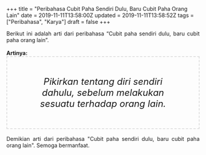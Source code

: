 +++
title = "Peribahasa Cubit Paha Sendiri Dulu, Baru Cubit Paha Orang Lain"
date = 2019-11-11T13:58:00Z
updated = 2019-11-11T13:58:52Z
tags = ["Peribahasa", "Karya"]
draft = false
+++

<div dir="ltr" style="text-align: left;" trbidi="on"><div style="text-align: justify;">Berikut ini adalah arti dari peribahasa “Cubit paha sendiri dulu, baru cubit paha orang lain”.</div><br /><div style="text-align: justify;"><b>Artinya:</b></div><div style="border: 2px dashed #ddd; font-size: 24px; height: auto; margin: 0 auto; padding: 50px; text-align: center; width: auto;"><i>Pikirkan tentang diri sendiri dahulu, sebelum melakukan sesuatu terhadap orang lain.</i></div><div style="text-align: justify;"><br /></div><div style="text-align: justify;">Demikian arti dari peribahasa "Cubit paha sendiri dulu, baru cubit paha orang lain". Semoga bermanfaat.</div></div>
